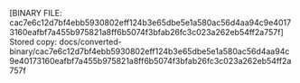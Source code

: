 [BINARY FILE: cac7e6c12d7bf4ebb5930802eff124b3e65dbe5e1a580ac56d4aa94c9e40173160eafbf7a455b975821a8ff6b5074f3bfab26fc3c023a262eb54ff2a757f]
Stored copy: docs/converted-binary/cac7e6c12d7bf4ebb5930802eff124b3e65dbe5e1a580ac56d4aa94c9e40173160eafbf7a455b975821a8ff6b5074f3bfab26fc3c023a262eb54ff2a757f
